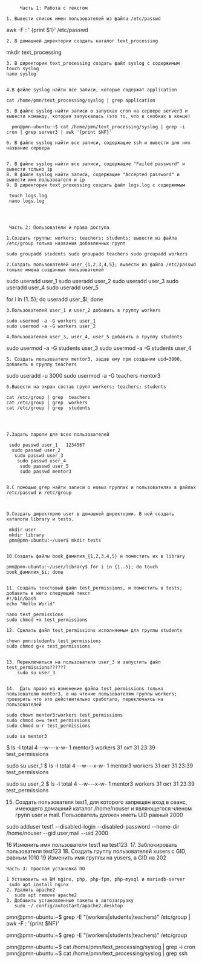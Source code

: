          Часть 1: Работа с текстом
    
    1. Вывести список имен пользователей из файла /etc/passwd

  awk -F : ' {print $1}' /etc/passwd

    
    2. В домашней директории создать каталог text_processing
    
  mkdir text_processing 
    
    3. В директории text_processing создать файл syslog с содержимым
    touch syslog
    nano syslog 

    
    4.В файле syslog найти все записи, которые содержат application

    cat /home/pmn/text_processing/syslog | grep application
    
    5. В файле syslog найти записи о запусках cron на сервере server3 и вывести команду, которая запускалась (это то, что в скобках в конце)

      pmn@pmn-ubuntu:~$ cat /home/pmn/text_processing/syslog | grep -i cron | grep server3 | awk '{print $NF}'
    
    6. В файле syslog найти все записи, содержащие ssh и вывести для них название сервера

    
    7. В файле syslog найти все записи, содержащие "Failed password" и вывести только ip
    8. В файле syslog найти записи, содержащие "Accepted password" и вывести имя пользователя и ip
    9. В директории text_proxessing создать файл logs.log с содержимым

     touch logs.log
     nano logs.log 

     
     
     
     Часть 2: Пользователи и права доступа
     
    1.Создать группы: workers; teachers; students; вывести из файла /etc/group только названия добавленных групп
    
    sudo groupadd students sudo groupadd teachers sudo groupadd workers

    2.Создать пользователей user_{1,2,3,4,5}; вывести из файла /etc/passwd только имена созданных пользователей
    
  sudo useradd user_1
  sudo useradd user_2
  sudo useradd user_3
  sudo useradd user_4
  sudo useradd user_5

  for i in {1..5}; do useradd user_$i; done

  
    
    3.Пользователей user_1 и user_2 добавить в группу workers

    sudo usermod -a -G workers user_1
    sudo usermod -a -G workers user_2

    4.Пользователей user_3, user_4, user_5 добавить в группу students
    
 sudo usermod -a -G students user_3
 sudo usermod -a -G students user_4
    
    5. Создать пользователя mentor3, задав ему при создании uid=3000, добавить в группу teachers
    
 sudo useradd -u 3000 
 sudo usermod -a -G teachers mentor3


    
    6.Вывести на экран состав групп workers; teachers; students

    cat /etc/group | grep  teachers
    cat /etc/group | grep  workers
    cat /etc/group | grep  students


    
    
    7.Задать пароли для всех пользователей

     sudo passwd user_1   1234567
      sudo passwd user_2
       sudo passwd user_3
        sudo passwd user_4
         sudo passwd user_5
         sudo passwd mentor3

     
    8.С помощью grep найти записи о новых группах и пользователях в файлах /etc/passwd и /etc/group


    
    9.Создать директорию user в домашней директории. В ней создать каталоги library и tests.
    
     mkdir user
     mkdir library 
     pmn@pmn-ubuntu:~/user$ mkdir tests

    
    10.Создать файлы book_фамилия_{1,2,3,4,5} и поместить их в library
    
    pmn@pmn-ubuntu:~/user/library$ for i in {1..5}; do touch book_фамилия_$i; done

    
    11. Создать текстовый файл test_permissions, и поместить в tests; добавить в него следующий текст
    #!/bin/bash
    echo "Hello World"

    nano test_permissions
    sudo chmod +x test_permissions

    12. Сделать файл test_permissions исполняемым для группы students
    
    chown pmn:students test_permissions 
    sudo chmod g+x test_permissions


    13. Переключиться на пользователя user_3 и запустить файл test_permissions??????
        sudo su user_3


    14.  Дать право на изменение файла test_permissions только пользователю mentor3, а на чтение пользователям группы workers; проверить что это действительно сработало, переключаясь на пользователей

    sudo chown mentor3:workers test_permissions
    sudo chmod o=w test_permissions 
    sudo chmod u-r test_permissions

    sudo su mentor3
$ ls -l 
total 4
--w---x-w- 1 mentor3 workers 31 окт 31 23:39 test_permissions

 sudo su user_1
$ ls -l 
total 4
--w---x-w- 1 mentor3 workers 31 окт 31 23:39 test_permissions

sudo su user_2
$ ls -l 
total 4
--w---x-w- 1 mentor3 workers 31 окт 31 23:39 test_permissions

15. Создать пользователя test1, для которого запрещен вход в сеанс, имеющего домашний каталог /home/nouser и являющегося членом групп user и mail. Пользователь должен иметь UID равный 2000

sudo adduser test1 --disabled-login --disabled-password --home-dir /home/nouser --gid user,mail --uid 2000


  16  Изменить имя пользователя test1 на test123.
  17. Заблокировать пользователя test123
  18. Создать группу пользователей xusers с GID, равным 1010
  19 Изменить имя группы на yusers, а GID на 202


    Часть 3: Простая установка ПО
    
    1 Установить на ВМ nginx, php, php-fpm, php-mysql и mariadb-server
     sudo apt install nginx
    2. Удалить apache2
       sudo apt remove apache2
    3. Добавить установленные пакеты в автозагрузку
       sudo ~/.config/autostart/apache2.desktop
       
pmn@pmn-ubuntu:~$ grep -E "(workers|students|teachers)" /etc/group | awk -F : '{print $NF}' 

pmn@pmn-ubuntu:~$ grep -E "(workers|students|teachers)" /etc/group

    
pmn@pmn-ubuntu:~$ cat /home/pmn/text_processing/syslog | grep -i cron 
pmn@pmn-ubuntu:~$ cat /home/pmn/text_processing/syslog | grep ssh 





